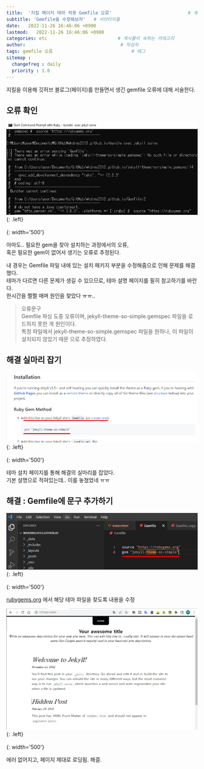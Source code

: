 ```yaml
---
title:  '지킬 페이지 테마 적용 Gemfile 오류'                            # 게시물의 제목
subtitle: 'Gemfile을 수정해보자'   # 서브타이틀
date:   2022-11-26 16:46:06 +0900
lastmod:   2022-11-26 16:46:06 +0900
categories: etc                          # 게시물이 속하는 카테고리
author:                                   # 작성자
tags: gemfile 오류                             # 태그
sitemap :
  changefreq : daily
  priority : 1.0
---
```

<!--postNo: 20221126_004-->

지킬을 이용해 깃허브 블로그(페이지)를 만들면서 생긴 gemfile 오류에 대해 서술한다.


## 오류 확인

![](/assets/images/20221126_004_001.png){: .left}
![](/assets/images/blank_1000px.png){: width='500'} 

아마도.. 필요한 gem을 찾아 설치하는 과정에서의 오류,  
혹은 필요한 gem이 없어서 생기는 오류로 추정된다.  
  
내 경우는 Gemfile 파일 내에 있는 설치 패키지 부분을 수정해줌으로 인해 문제를 해결했다.  
테마가 다르면 다른 문제가 생길 수 있으므로, 테마 설명 페이지를 필히 참고하기를 바란다.  
한시간을 쩔쩔 매며 원인을 찾았다 ㅠㅠ..  
  
>오류문구  
>Gemfile 파싱 도중 오류이며, jekyll-theme-so-simple.gemspec 파일을 로드하지 못한 게 원인이다.  
>특정 파일에서 jekyll-theme-so-simple.gemspec 파일을 원하나, 이 파일이 설치되지 않았기 때문 으로 추정하였다.  
  
## 해결 실마리 잡기

![](/assets/images/20221126_004_002.png){: .left}
![](/assets/images/blank_1000px.png){: width='500'} 
  
테마 설치 페이지를 통해 해결의 실마리를 잡았다.  
기본 설명으로 적혀있는데.. 이를 놓쳤었네 ㅠㅠ  
  

## 해결 : Gemfile에 문구 추가하기

![](/assets/images/20221126_004_003.png){: .left}
![](/assets/images/blank_1000px.png){: width='500'} 
   
[rubygems.org](http://rubygems.org) 에서 해당 테마 파일을 찾도록 내용을 수정  

![](/assets/images/20221126_004_004.png){: .left}
![](/assets/images/blank_1000px.png){: width='500'} 
  
에러 없어지고, 페이지 제대로 로딩됨. 해결. 